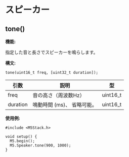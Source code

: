 # スピーカー

## tone()

**機能:**

指定した音と長さでスピーカーを鳴らします。

**構文:**

```arduino
tone(uint16_t freq, [uint32_t duration]);
```

| 引数 | 説明 | 型 |
| --- | --- | -- |
| freq | 音の高さ（周波数Hz） | uint16_t |
| duration | 鳴動時間 (ms)、 省略可能。 | uint16_t |

**使用例:**

```arduino
#include <M5Stack.h>

void setup() {
  M5.begin();
  M5.Speaker.tone(900, 1000);
}
```

<!--
### <mark>tone</mark>
> M5.Speaker.tone(uint32_t freq);

Set the pitch of speaker.

| Param | Type | Description |
| --- | --- | --- |
| freq | <code>uint32_t</code> | frequency |

**Example**
```arduino
M5.Speaker.tone(100);
``` -->